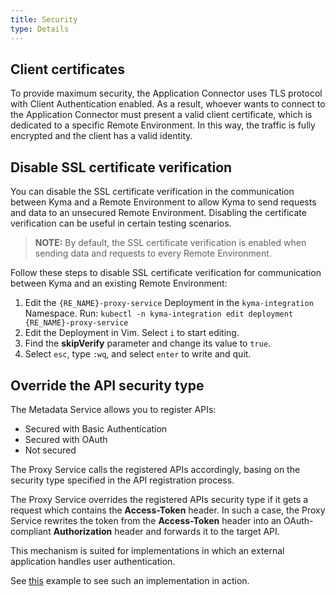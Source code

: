 ```yaml
---
title: Security
type: Details
---
```


## Client certificates

To provide maximum security, the Application Connector uses TLS protocol with Client Authentication enabled. As a result, whoever wants to connect to the Application Connector must present a valid client certificate, which is dedicated to a specific Remote Environment. In this way, the traffic is fully encrypted and the client has a valid identity.

## Disable SSL certificate verification

You can disable the SSL certificate verification in the communication between Kyma and a Remote Environment to allow Kyma to send requests and data to an unsecured Remote Environment. Disabling the certificate verification can be useful in certain testing scenarios.

>**NOTE:** By default, the SSL certificate verification is enabled when sending data and requests to every Remote Environment.

Follow these steps to disable SSL certificate verification for communication between Kyma and an existing Remote Environment:

  1. Edit the `{RE_NAME}-proxy-service` Deployment in the `kyma-integration` Namespace. Run:
    ```
    kubectl -n kyma-integration edit deployment {RE_NAME}-proxy-service
    ```
  2. Edit the Deployment in Vim. Select `i` to start editing.
  3. Find the **skipVerify** parameter and change its value to `true`.
  4. Select `esc`, type `:wq`, and select `enter` to write and quit.

## Override the API security type

The Metadata Service allows you to register APIs:
- Secured with Basic Authentication
- Secured with OAuth
- Not secured

The Proxy Service calls the registered APIs accordingly, basing on the security type specified in the API registration process.

The Proxy Service overrides the registered APIs security type if it gets a request which contains the **Access-Token** header. In such a case, the Proxy Service rewrites the token from the **Access-Token** header into an OAuth-compliant **Authorization** header and forwards it to the target API.

This mechanism is suited for implementations in which an external application handles user authentication.

See [this](https://github.com/kyma-project/examples/tree/master/call-ec) example to see such an implementation in action.
